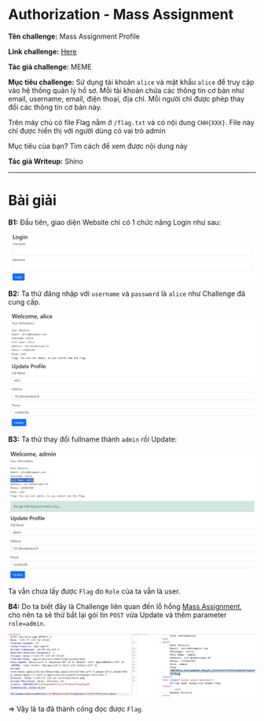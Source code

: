# Authorization - Mass Assignment

**Tên challenge:** Mass Assignment Profile

**Link challenge:** [Here](https://battle.cookiearena.org/challenges/web/mass-assignment-profile)

**Tác giả challenge:** MEME

**Mục tiêu challenge:** Sử dụng tài khoản `alice` và mật khẩu `alice` để truy cập vào hệ thống quản lý hồ sơ. Mỗi tài khoản chứa các thông tin cơ bản như email, username, email, điện thoại, địa chỉ. Mỗi người chỉ được phép thay đổi các thông tin cơ bản này.

Trên máy chủ có file Flag nằm ở `/flag.txt` và có nội dung `CHH{XXX}`. File này chỉ được hiển thị với người dùng có vai trò admin

Mục tiêu của bạn? Tìm cách để xem được nội dung này

**Tác giả Writeup:** Shino

---

# Bài giải

**B1:** Đầu tiên, giao diện Website chỉ có 1 chức năng Login như sau:

![alt text](./images/image.png)

**B2:** Ta thử đăng nhập với `username` và `password` là `alice` như Challenge đã cung cấp.

![alt text](./images/image-1.png)

**B3:** Ta thử thay đổi fullname thành `admin` rồi Update:

![alt text](./images/image-2.png)

Ta vẫn chưa lấy được `Flag` do `Role` của ta vẫn là user.

**B4:** Do ta biết đây là Challenge liên quan đến lỗ hổng [Mass Assignment](https://en.wikipedia.org/wiki/Mass_assignment_vulnerability), cho nên ta sẽ thử bắt lại gói tin `POST` vừa Update và thêm parameter `role=admin`.

![alt text](./images/image-3.png)

=> Vậy là ta đã thành công đọc được `Flag`.